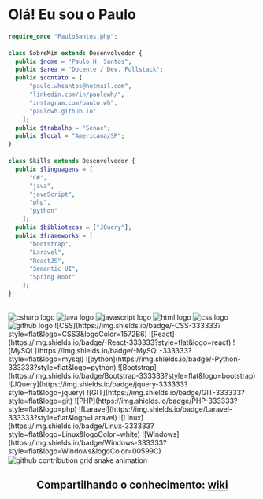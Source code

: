 # Olá! Eu sou o Paulo

```php
require_once "PauloSantos.php";

class SobreMim extends Desenvolvedor {
  public $nome = "Paulo H. Santos";
  public $area = "Docente / Dev. Fullstack";
  public $contato = [
      "paulo.whsantos@hotmail.com",
      "linkedin.com/in/paulowh/",
      "instagram.com/paulo.wh",
      "paulowh.github.io"
    ];
  public $trabalho = "Senac";
  public $local = "Americana/SP";
}

class Skills extends Desenvolvedor {
  public $linguagens = [
      "C#",
      "java",
      "javaScript",
      "php",
      "python"
    ];
  public $bibliotecas = ["JQuery"];
  public $frameworks = [
      "bootstrap",
      "Laravel",
      "ReactJS",
      "Semantic UI",
      "Spring Boot"
    ];
}
```
<!--
<div align="center">
  <a href="https://github.com/paulowh"></a>
  <img height="180em" src="https://github-readme-stats.vercel.app/api?username=paulowh&show_icons=true&theme=algolia&include_all_commits=true&count_private=true"/>
  <img height="180em" src="https://github-readme-stats.vercel.app/api/top-langs/?username=paulowh&layout=compact&langs_count=7&theme=algolia"/>
</div>
-->
<br>
<div style="display: inline_block">
  <img src="https://skillicons.dev/icons?i=cs" height="50" alt="csharp logo" />
  <img src="https://skillicons.dev/icons?i=java" height="50" alt="java logo" />
  <img src="https://skillicons.dev/icons?i=js" height="50" alt="javascript logo" />
    <img src="https://skillicons.dev/icons?i=html" height="50" alt="html logo" />
    <img src="https://skillicons.dev/icons?i=css" height="50" alt="css logo" />
  <img src="https://skillicons.dev/icons?i=github" height="50" alt="github logo" />
  ![CSS](https://img.shields.io/badge/-CSS-333333?style=flat&logo=CSS3&logoColor=1572B6)
  ![React](https://img.shields.io/badge/-React-333333?style=flat&logo=react)
  ![MySQL](https://img.shields.io/badge/-MySQL-333333?style=flat&logo=mysql)
  ![python](https://img.shields.io/badge/-Python-333333?style=flat&logo=python)
  ![Bootstrap](https://img.shields.io/badge/Bootstrap-333333?style=flat&logo=bootstrap)
  ![JQuery](https://img.shields.io/badge/jquery-333333?style=flat&logo=jquery)
  ![GIT](https://img.shields.io/badge/GIT-333333?style=flat&logo=git)
  ![PHP](https://img.shields.io/badge/PHP-333333?style=flat&logo=php)
  ![Laravel](https://img.shields.io/badge/Laravel-333333?style=flat&logo=Laravel)
  ![Linux](https://img.shields.io/badge/Linux-333333?style=flat&logo=Linux&logoColor=white)
  ![Windows](https://img.shields.io/badge/Windows-333333?style=flat&logo=Windows&logoColor=00599C)

</div>
<picture align="center">
  <source media="(prefers-color-scheme: dark)" srcset="https://raw.githubusercontent.com/paulowh/paulowh/output/github-contribution-grid-snake-dark.svg">
  <source media="(prefers-color-scheme: light)" srcset="https://raw.githubusercontent.com/paulowh/paulowh/output/github-contribution-grid-snake.svg">
  <img align="center" alt="github contribution grid snake animation" src="https://raw.githubusercontent.com/paulowh/paulowh/output/github-contribution-grid-snake.svg">
  
## Compartilhando o conhecimento: [wiki](https://github.com/paulowh/paulowh/wiki)
